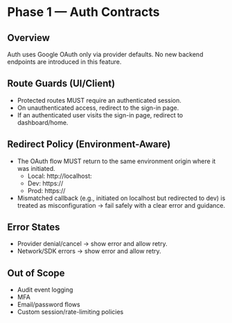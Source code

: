 # Phase 1 — Auth Contracts

## Overview
Auth uses Google OAuth only via provider defaults. No new backend endpoints are introduced in this feature.

## Route Guards (UI/Client)
- Protected routes MUST require an authenticated session.
- On unauthenticated access, redirect to the sign-in page.
- If an authenticated user visits the sign-in page, redirect to dashboard/home.

## Redirect Policy (Environment-Aware)
- The OAuth flow MUST return to the same environment origin where it was initiated.
  - Local: http://localhost:<port>
  - Dev: https://<dev-domain>
  - Prod: https://<prod-domain>
- Mismatched callback (e.g., initiated on localhost but redirected to dev) is treated as misconfiguration → fail safely with a clear error and guidance.

## Error States
- Provider denial/cancel → show error and allow retry.
- Network/SDK errors → show error and allow retry.

## Out of Scope
- Audit event logging
- MFA
- Email/password flows
- Custom session/rate-limiting policies
